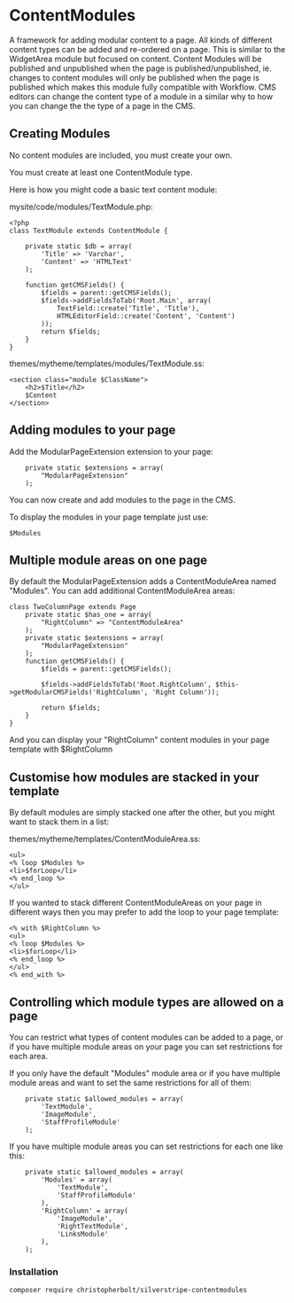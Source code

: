 # ContentModules #
A framework for adding modular content to a page.
All kinds of different content types can be added and re-ordered on a page. This is similar to the WidgetArea module but focused on content.
Content Modules will be published and unpublished when the page is published/unpublished, ie. changes to content modules will only be published when the page is published which makes this module fully compatible with Workflow.
CMS editors can change the content type of a module in a similar why to how you can change the the type of a page in the CMS.

## Creating Modules ##
No content modules are included, you must create your own.

You must create at least one ContentModule type.

Here is how you might code a basic text content module:

mysite/code/modules/TextModule.php:
```
<?php
class TextModule extends ContentModule {
		
	private static $db = array(
		'Title' => 'Varchar',
		'Content' => 'HTMLText'
	);
	
	function getCMSFields() {
		$fields = parent::getCMSFields();
		$fields->addFieldsToTab('Root.Main', array(
			TextField::create('Title', 'Title'),
			HTMLEditorField::create('Content', 'Content')
		));		
		return $fields;
	}
}
```

themes/mytheme/templates/modules/TextModule.ss:
```
<section class="module $ClassName">
	<h2>$Title</h2>
	$Content
</section>
```

## Adding modules to your page ##
Add the ModularPageExtension extension to your page:
```
	private static $extensions = array(
		"ModularPageExtension"
	);
```

You can now create and add modules to the page in the CMS.

To display the modules in your page template just use:
```
$Modules
```

## Multiple module areas on one page ##
By default the ModularPageExtension adds a ContentModuleArea named "Modules".
You can add additional ContentModuleArea areas:
```
class TwoColumnPage extends Page
	private static $has_one = array(
		"RightColumn" => "ContentModuleArea"
	);
	private static $extensions = array(
		"ModularPageExtension"
	);
	function getCMSFields() {
		$fields = parent::getCMSFields();
		
		$fields->addFieldsToTab('Root.RightColumn', $this->getModularCMSFields('RightColumn', 'Right Column'));
				
		return $fields;
	}
}
```

And you can display your "RightColumn" content modules in your page template with $RightColumn

## Customise how modules are stacked in your template ##
By default modules are simply stacked one after the other, but you might want to stack them in a list:

themes/mytheme/templates/ContentModuleArea.ss:
```
<ul>
<% loop $Modules %>
<li>$forLoop</li>
<% end_loop %>
</ul>
```

If you wanted to stack different ContentModuleAreas on your page in different ways then you may prefer to add the loop to your page template:
```
<% with $RightColumn %>
<ul>
<% loop $Modules %>
<li>$forLoop</li>
<% end_loop %>
</ul>
<% end_with %>
```

## Controlling which module types are allowed on a page ##
You can restrict what types of content modules can be added to a page, or if you have multiple module areas on your page you can set restrictions for each area.

If you only have the default "Modules" module area or if you have multiple module areas and want to set the same restrictions for all of them:
```
	private static $allowed_modules = array(
		'TextModule',
		'ImageModule',
		'StaffProfileModule'
	);
```

If you have multiple module areas you can set restrictions for each one like this:
```
	private static $allowed_modules = array(
		'Modules' = array(
			'TextModule',
			'StaffProfileModule'
		),
		'RightColumn' = array(
			'ImageModule',
			'RightTextModule',
			'LinksModule'
		),
	);
```

### Installation ###
```
composer require christopherbolt/silverstripe-contentmodules
```
